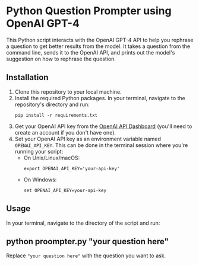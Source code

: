 # Python Question Prompter using OpenAI GPT-4

This Python script interacts with the OpenAI GPT-4 API to help you rephrase a question to get better results from the model. It takes a question from the command line, sends it to the OpenAI API, and prints out the model's suggestion on how to rephrase the question.

## Installation

1. Clone this repository to your local machine.
2. Install the required Python packages. In your terminal, navigate to the repository's directory and run:
    ```
    pip install -r requirements.txt
    ```
3. Get your OpenAI API key from the [OpenAI API Dashboard](https://platform.openai.com/account/api-keys) (you'll need to create an account if you don't have one).
4. Set your OpenAI API key as an environment variable named `OPENAI_API_KEY`. This can be done in the terminal session where you're running your script:
    - On Unix/Linux/macOS:
        ```
        export OPENAI_API_KEY='your-api-key'
        ```
    - On Windows:
        ```
        set OPENAI_API_KEY=your-api-key
        ```

## Usage

In your terminal, navigate to the directory of the script and run:
## python proompter.py "your question here"

Replace `"your question here"` with the question you want to ask.
